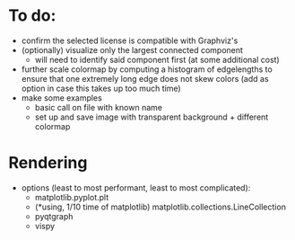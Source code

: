 
# To do:
- confirm the selected license is compatible with Graphviz's
- (optionally) visualize only the largest connected component
  - will need to identify said component first (at some additional cost)
- further scale colormap by computing a histogram of edgelengths to ensure that
  one extremely long edge does not skew colors
  (add as option in case this takes up too much time)
- make some examples
  - basic call on file with known name
  - set up and save image with transparent background + different colormap

# Rendering
- options (least to most performant, least to most complicated):
  - matplotlib.pyplot.plt
  - (*using, 1/10 time of matplotlib) matplotlib.collections.LineCollection
  - pyqtgraph
  - vispy
